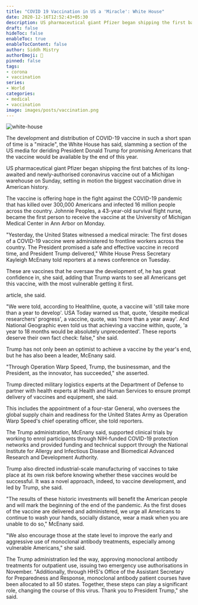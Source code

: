 ```yaml
---
title: "COVID 19 Vaccination in US a 'Miracle': White House"
date: 2020-12-16T12:52:43+05:30
description: US pharmaceutical giant Pfizer began shipping the first batches of its long-awaited and newly-authorised coronavirus vaccine out of a Michigan warehouse on Sunday, setting in motion the biggest vaccination drive in American history.
draft: false
hideToc: false
enableToc: true
enableTocContent: false
author: Siddh Mistry
authorEmoji: 🤯
pinned: false
tags:
- corona
- vaccination
series:
- World
categories:
- medical
- vaccination
image: images/posts/vaccination.png
---
```


![white-house](/images/posts/white-house.jpg)

The development and distribution of COVID-19 vaccine in such a short span of time is a "miracle", the White House has said, slamming a section of the US media for deriding President Donald Trump for promising Americans that the vaccine would be available by the end of this year.

US pharmaceutical giant Pfizer began shipping the first batches of its long-awaited and newly-authorised coronavirus vaccine out of a Michigan warehouse on Sunday, setting in motion the biggest vaccination drive in American history.

The vaccine is offering hope in the fight against the COVID-19 pandemic that has killed over 300,000 Americans and infected 16 million people across the country. Johnnie Peoples, a 43-year-old survival flight nurse, became the first person to receive the vaccine at the University of Michigan Medical Center in Ann Arbor on Monday.

"Yesterday, the United States witnessed a medical miracle: The first doses of a COVID-19 vaccine were administered to frontline workers across the country. The President promised a safe and effective vaccine in record time, and President Trump delivered," White House Press Secretary Kayleigh McEnany told reporters at a news conference on Tuesday.

These are vaccines that he oversaw the development of, he has great confidence in, she said, adding that Trump wants to see all Americans get this vaccine, with the most vulnerable getting it first.

 article, she said.

"We were told, according to Healthline, quote, a vaccine will 'still take more than a year to develop'. USA Today warned us that, quote, 'despite medical researchers' progress', a vaccine, quote, was 'more than a year away'. And National Geographic even told us that achieving a vaccine within, quote, 'a year to 18 months would be absolutely unprecedented'. These reports deserve their own fact check: false," she said.

Trump has not only been an optimist to achieve a vaccine by the year's end, but he has also been a leader, McEnany said.

"Through Operation Warp Speed, Trump, the businessman, and the President, as the innovator, has succeeded," she asserted.

Trump directed military logistics experts at the Department of Defense to partner with health experts at Health and Human Services to ensure prompt delivery of vaccines and equipment, she said.

This includes the appointment of a four-star General, who oversees the global supply chain and readiness for the United States Army as Operation Warp Speed's chief operating officer, she told reporters.

The Trump administration, McEnany said, supported clinical trials by working to enrol participants through NIH-funded COVID-19 protection networks and provided funding and technical support through the National Institute for Allergy and Infectious Disease and Biomedical Advanced Research and Development Authority.

Trump also directed industrial-scale manufacturing of vaccines to take place at its own risk before knowing whether these vaccines would be successful. It was a novel approach, indeed, to vaccine development, and led by Trump, she said.

"The results of these historic investments will benefit the American people and will mark the beginning of the end of the pandemic. As the first doses of the vaccine are delivered and administered, we urge all Americans to continue to wash your hands, socially distance, wear a mask when you are unable to do so," McEnany said.

"We also encourage those at the state level to improve the early and aggressive use of monoclonal antibody treatments, especially among vulnerable Americans," she said.

The Trump administration led the way, approving monoclonal antibody treatments for outpatient use, issuing two emergency use authorisations in November. "Additionally, through HHS's Office of the Assistant Secretary for Preparedness and Response, monoclonal antibody patient courses have been allocated to all 50 states. Together, these steps can play a significant role, changing the course of this virus. Thank you to President Trump," she said.